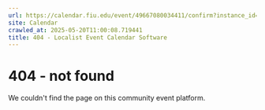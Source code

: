 ```yaml
---
url: https://calendar.fiu.edu/event/49667080034411/confirm?instance_id=49667080039534&return=https%3A%2F%2Fcalendar.fiu.edu%2Fcalendar%3Fevent_types%255B%255D%3D127587
site: Calendar
crawled_at: 2025-05-20T11:00:08.719441
title: 404 - Localist Event Calendar Software
---
```


# 404 - not found
We couldn't find the page on this community event platform.
